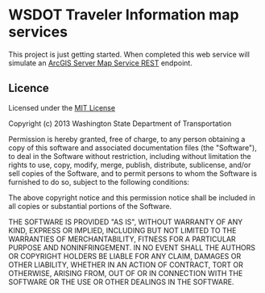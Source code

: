 ﻿WSDOT Traveler Information map services
=======================================

This project is just getting started. When completed this web service will simulate an [ArcGIS Server Map Service REST] endpoint.

[ArcGIS Server Map Service REST]:http://resources.arcgis.com/en/help/rest/apiref/index.html

## Licence ##

Licensed under the [MIT License](http://opensource.org/licenses/MIT)

Copyright (c) 2013 Washington State Department of Transportation

Permission is hereby granted, free of charge, to any person obtaining a copy of this software and associated documentation files (the "Software"), to deal in the Software without restriction, including without limitation the rights to use, copy, modify, merge, publish, distribute, sublicense, and/or sell copies of the Software, and to permit persons to whom the Software is furnished to do so, subject to the following conditions:

The above copyright notice and this permission notice shall be included in all copies or substantial portions of the Software.

THE SOFTWARE IS PROVIDED "AS IS", WITHOUT WARRANTY OF ANY KIND, EXPRESS OR IMPLIED, INCLUDING BUT NOT LIMITED TO THE WARRANTIES OF MERCHANTABILITY, FITNESS FOR A PARTICULAR PURPOSE AND NONINFRINGEMENT. IN NO EVENT SHALL THE AUTHORS OR COPYRIGHT HOLDERS BE LIABLE FOR ANY CLAIM, DAMAGES OR OTHER LIABILITY, WHETHER IN AN ACTION OF CONTRACT, TORT OR OTHERWISE, ARISING FROM, OUT OF OR IN CONNECTION WITH THE SOFTWARE OR THE USE OR OTHER DEALINGS IN THE SOFTWARE.

